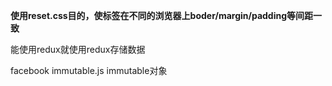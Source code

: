 **使用reset.css目的，使标签在不同的浏览器上boder/margin/padding等间距一致**

能使用redux就使用redux存储数据

facebook
immutable.js
immutable对象
